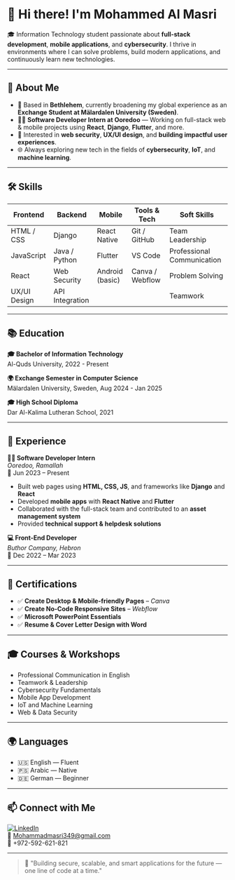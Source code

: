 # 👋 Hi there! I'm Mohammed Al Masri

🎓 Information Technology student passionate about **full-stack development**, **mobile applications**, and **cybersecurity**. I thrive in environments where I can solve problems, build modern applications, and continuously learn new technologies.

---

## 💼 About Me

- 📍 Based in **Bethlehem**, currently broadening my global experience as an **Exchange Student at Mälardalen University (Sweden)**.
- 👨‍💻 **Software Developer Intern at Ooredoo** — Working on full-stack web & mobile projects using **React**, **Django**, **Flutter**, and more.
- 🚀 Interested in **web security**, **UX/UI design**, and **building impactful user experiences**.
- 🌐 Always exploring new tech in the fields of **cybersecurity**, **IoT**, and **machine learning**.

---

## 🛠️ Skills

| Frontend        | Backend         | Mobile             | Tools & Tech         | Soft Skills              |
|----------------|----------------|--------------------|----------------------|--------------------------|
| HTML / CSS     | Django          | React Native       | Git / GitHub         | Team Leadership          |
| JavaScript     | Java / Python   | Flutter            | VS Code              | Professional Communication |
| React          | Web Security    | Android (basic)    | Canva / Webflow      | Problem Solving          |
| UX/UI Design   | API Integration |                    |                      | Teamwork                 |

---

## 📚 Education

**🎓 Bachelor of Information Technology**  
Al-Quds University, 2022 - Present

**🌍 Exchange Semester in Computer Science**  
Mälardalen University, Sweden, Aug 2024 - Jan 2025

**🎓 High School Diploma**  
Dar Al-Kalima Lutheran School, 2021

---

## 💼 Experience

**🧑‍💻 Software Developer Intern**  
_Ooredoo, Ramallah_  
📆 Jun 2023 – Present  
- Built web pages using **HTML, CSS, JS**, and frameworks like **Django** and **React**
- Developed **mobile apps** with **React Native** and **Flutter**
- Collaborated with the full-stack team and contributed to an **asset management system**
- Provided **technical support & helpdesk solutions**

**💻 Front-End Developer**  
_Buthor Company, Hebron_  
📆 Dec 2022 – Mar 2023  

---

## 📜 Certifications

- ✅ **Create Desktop & Mobile-friendly Pages** – *Canva*
- ✅ **Create No-Code Responsive Sites** – *Webflow*
- ✅ **Microsoft PowerPoint Essentials**
- ✅ **Resume & Cover Letter Design with Word**

---

## 🎓 Courses & Workshops

- Professional Communication in English  
- Teamwork & Leadership  
- Cybersecurity Fundamentals  
- Mobile App Development  
- IoT and Machine Learning  
- Web & Data Security

---

## 🌍 Languages

- 🇺🇸 English — Fluent  
- 🇵🇸 Arabic — Native  
- 🇩🇪 German — Beginner  

---

## 📫 Connect with Me

[![LinkedIn](https://img.shields.io/badge/LinkedIn-blue?logo=linkedin&logoColor=white)](https://www.linkedin.com/in/mohammad-almasri-5b606525a)  
📧 Mohammadmasri349@gmail.com  
📱 +972-592-621-821

---

> 🚀 "Building secure, scalable, and smart applications for the future — one line of code at a time."
